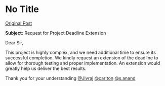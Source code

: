 # No Title

[Original Post](https://discourse.onlinedegree.iitm.ac.in/t/164277/446)

<p><strong>Subject:</strong> Request for Project Deadline Extension</p>
<p>Dear Sir,</p>
<p>This project is highly complex, and we need additional time to ensure its successful completion. We kindly request an extension of the deadline to allow for thorough testing and proper implementation. An extension would greatly help us deliver the best results.</p>
<p>Thank you for your understanding  <a class="mention" href="/u/jivraj">@Jivraj</a> <a class="mention" href="/u/carlton">@carlton</a>  <a class="mention" href="/u/s.anand">@s.anand</a></p>